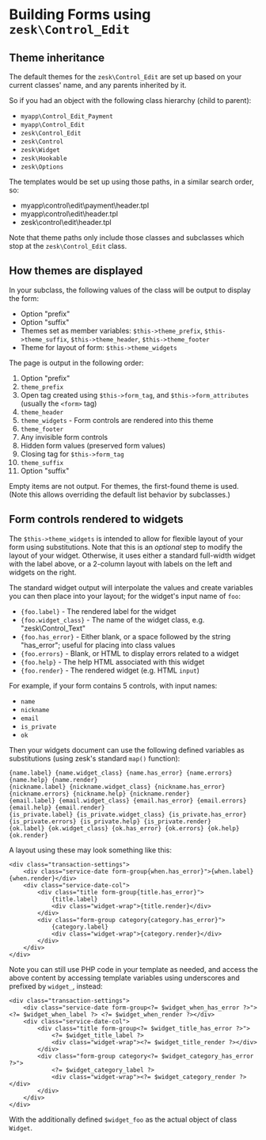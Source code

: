 # Building Forms using `zesk\Control_Edit`

## Theme inheritance

The default themes for the `zesk\Control_Edit` are set up based on your current classes' name, and any parents inherited by it.

So if you had an object with the following class hierarchy (child to parent):

- `myapp\Control_Edit_Payment`
- `myapp\Control_Edit`
- `zesk\Control_Edit`
- `zesk\Control`
- `zesk\Widget`
- `zesk\Hookable`
- `zesk\Options`

The templates would be set up using those paths, in a similar search order, so:

- myapp\control\edit\payment\header.tpl
- myapp\control\edit\header.tpl
- zesk\control\edit\header.tpl

Note that theme paths only include those classes and subclasses which stop at the `zesk\Control_Edit` class.

## How themes are displayed

In your subclass, the following values of the class will be output to display the form:

- Option "prefix"
- Option "suffix"
- Themes set as member variables: `$this->theme_prefix`, `$this->theme_suffix`, `$this->theme_header`, `$this->theme_footer`
- Theme for layout of form: `$this->theme_widgets`

The page is output in the following order: 

1. Option "prefix"
2. `theme_prefix`
3. Open tag created using `$this->form_tag`, and `$this->form_attributes` (usually the `<form>` tag)
4. `theme_header`
5. `theme_widgets` - Form controls are rendered into this theme
6. `theme_footer`
7. Any invisible form controls
8. Hidden form values (preserved form values)
9. Closing tag for `$this->form_tag`
10. `theme_suffix`
11. Option "suffix"

Empty items are not output. For themes, the first-found theme is used. (Note this allows overriding the default list behavior by subclasses.)

## Form controls rendered to widgets

The `$this->theme_widgets` is intended to allow for flexible layout of your form using substitutions. Note that this is an *optional* step to modify the layout of your widget. Otherwise, it uses either a standard full-width widget with the label above, or a 2-column layout with labels on the left and widgets on the right.

The standard widget output will interpolate the values and create variables you can then place into your layout; for the widget's input name of `foo`:

- `{foo.label}` - The rendered label for the widget
- `{foo.widget_class}` - The name of the widget class, e.g. "zesk\Control_Text"
- `{foo.has_error}` - Either blank, or a space followed by the string "has_error"; useful for placing into class values
- `{foo.errors}` - Blank, or HTML to display errors related to a widget
- `{foo.help}` - The help HTML associated with this widget
- `{foo.render}` - The rendered widget (e.g. HTML `input`)

For example, if your form contains 5 controls, with input names:

- `name`
- `nickname`
- `email`
- `is_private`
- `ok`

Then your widgets document can use the following defined variables as substitutions (using zesk's standard `map()` function):

	{name.label} {name.widget_class} {name.has_error} {name.errors} {name.help} {name.render}
	{nickname.label} {nickname.widget_class} {nickname.has_error} {nickname.errors} {nickname.help} {nickname.render}	
	{email.label} {email.widget_class} {email.has_error} {email.errors} {email.help} {email.render}	
	{is_private.label} {is_private.widget_class} {is_private.has_error} {is_private.errors} {is_private.help} {is_private.render}	
	{ok.label} {ok.widget_class} {ok.has_error} {ok.errors} {ok.help} {ok.render}	

A layout using these may look something like this:

	<div class="transaction-settings">
		<div class="service-date form-group{when.has_error}">{when.label} {when.render}</div>
		<div class="service-date-col">
			<div class="title form-group{title.has_error}">
				{title.label}
				<div class="widget-wrap">{title.render}</div>
			</div>
			<div class="form-group category{category.has_error}">
				{category.label}
				<div class="widget-wrap">{category.render}</div>
			</div>
		</div>
	</div>

Note you can still use PHP code in your template as needed, and access the above content by accessing template variables using underscores and prefixed by `widget_`, instead:

	<div class="transaction-settings">
		<div class="service-date form-group<?= $widget_when_has_error ?>"><?= $widget_when_label ?> <?= $widget_when_render ?></div>
		<div class="service-date-col">
			<div class="title form-group<?= $widget_title_has_error ?>">
				<?= $widget_title_label ?>
				<div class="widget-wrap"><?= $widget_title_render ?></div>
			</div>
			<div class="form-group category<?= $widget_category_has_error ?>">
				<?= $widget_category_label ?>
				<div class="widget-wrap"><?= $widget_category_render ?></div>
			</div>
		</div>
	</div>

With the additionally defined `$widget_foo` as the actual object of class `Widget`.
